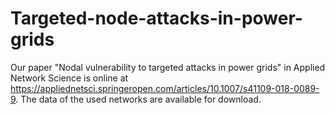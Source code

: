 # Targeted-node-attacks-in-power-grids
Our paper  "Nodal vulnerability to targeted attacks in power grids" in Applied Network Science is online at
https://appliednetsci.springeropen.com/articles/10.1007/s41109-018-0089-9.
The data of the used networks are available for download.
